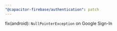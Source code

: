 ```yaml
---
"@capacitor-firebase/authentication": patch
---
```


fix(android): `NullPointerException` on Google Sign-In
